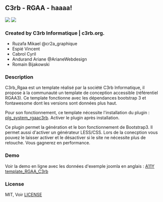 ## C3rb - RGAA - haaaa!
![](https://img.shields.io/badge/FontAwesome-4.6.1-green.svg) ![](https://img.shields.io/badge/BootStrap-v3.3.6-green.svg)
### Created by C3rb Informatique | c3rb.org.

- Ruzafa Mikael @cr2a_graphique
- Espié Vincent
- Cabrol Cyril
- Andurand Ariane @ArianeWebdesign  
- Romain Bijakowski

### Description

C3rb_Rgaa est un template réalisé par la société C3rb Informatique, il propose à la communauté un template de conception accessible (référentiel RGAA3).
Ce template fonctionne avec les dépendances bootstrap 3 et fontawesome dont les versions sont données plus haut.

Pour son fonctionnement, ce template nécessite l'installation du plugin : [plg_system_rgaac3rb](https://github.com/c3rb-org/plg_system_rgaac3rb). Activer le plugin après installation.

Ce plugin permet la génération et le bon fonctionnement de Bootstrap3.
Il permet aussi d'activer un générateur LESS/CSS. Lors de la conecption vous pouvez le laisser activer et le désactiver si le site ne nécessite plus de retouche. Vous gagnerez en performance.

### Demo
Voir la demo en ligne avec les données d'exemple joomla en anglais : [A11Y template_RGAA_C3rb](http://a11y.orpheemedia.com/portail_a11y_en/)

### License

MIT, Voir [LICENSE](https://github.com/c3rb-org/template_RGAA_C3rb/blob/master/license)



